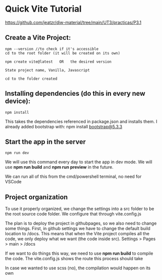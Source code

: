 # Quick Vite Tutorial
https://github.com/jeatzr/diw-material/tree/main/UT3/practicas/P3.1

## Create a Vite Project:
    npm --version //to check if it's accessible
    cd to the root folder (it will be created on its own)

    npm create vite@latest   OR   the desired version

    State project name, Vanilla, Javascript

    cd to the folder created

## Installing dependencies (do this in every new device):
    npm install

This takes the dependencies referenced in package.json and installs them. I already added bootstrap with:
    npm install bootstrap@5.3.3

## Start the app in the server 
    npm run dev
We will use this command every day to start the app in dev mode. We will use **npm run build** and **npm run preview** in the future.

We can run all of this from the cmd/powershell terminal, no need for VSCode

## Project organization
To use it properly organized, we change the settings into a src folder to be the root source code folder. We configure that through vite.config.js

The plan is to deploy the project in githubpages, so we also need to change some things. First, in github settings we have to change the default build location to /docs. This means that when the Vite project compiles all the code, we only deploy what we want (the code inside src). 
    Settings > Pages > main > /docs

If we want to do things this way, we need to use **npm run build** to compile the code. The vite.config.js shows the route this process should take

In case we wanted to use scss (no), the compilation would happen on its own